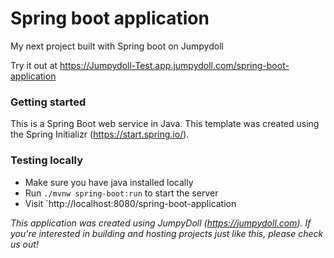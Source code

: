 # Spring boot application
My next project built with Spring boot on Jumpydoll


Try it out at https://Jumpydoll-Test.app.jumpydoll.com/spring-boot-application

### Getting started
This is a Spring Boot web service in Java. This template was created using the Spring Initializr (https://start.spring.io/).


### Testing locally
- Make sure you have java installed locally
- Run `./mvnw spring-boot:run` to start the server
- Visit `http://localhost:8080/spring-boot-application


*This application was created using JumpyDoll (https://jumpydoll.com). If you're interested in building and hosting projects just like this, please check us out!*
